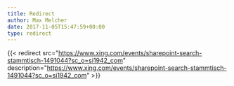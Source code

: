 ```yaml
---
title: Redirect
author: Max Melcher
date: 2017-11-05T15:47:59+00:00
type: redirect
---
```

{{< redirect src="https://www.xing.com/events/sharepoint-search-stammtisch-1491044?sc_o=si1942_com" description="https://www.xing.com/events/sharepoint-search-stammtisch-1491044?sc_o=si1942_com" >}}
